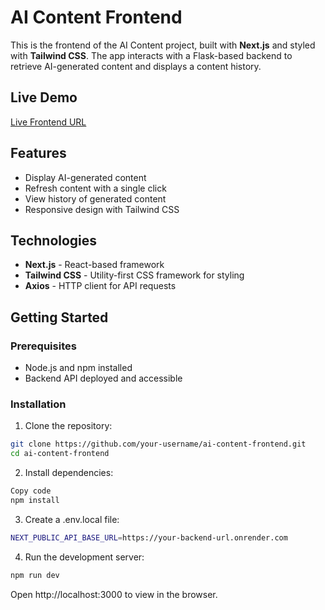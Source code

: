 # AI Content Frontend

This is the frontend of the AI Content project, built with **Next.js** and styled with **Tailwind CSS**. The app interacts with a Flask-based backend to retrieve AI-generated content and displays a content history.

## Live Demo

[Live Frontend URL](https://your-frontend-app.vercel.app) <!-- Replace with actual URL -->

## Features

- Display AI-generated content
- Refresh content with a single click
- View history of generated content
- Responsive design with Tailwind CSS

## Technologies

- **Next.js** - React-based framework
- **Tailwind CSS** - Utility-first CSS framework for styling
- **Axios** - HTTP client for API requests

## Getting Started

### Prerequisites

- Node.js and npm installed
- Backend API deployed and accessible

### Installation

1. Clone the repository:
```bash
git clone https://github.com/your-username/ai-content-frontend.git
cd ai-content-frontend
```
2. Install dependencies:

```bash
Copy code
npm install
```
3. Create a .env.local file:

```bash
NEXT_PUBLIC_API_BASE_URL=https://your-backend-url.onrender.com
```
4. Run the development server:

```bash
npm run dev
```

Open http://localhost:3000 to view in the browser.